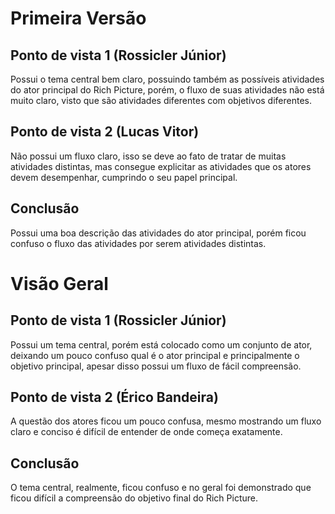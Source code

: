 # Primeira Versão
## Ponto de vista 1 (Rossicler Júnior)

Possui o tema central bem claro, possuindo também as possíveis atividades do ator principal do Rich Picture, porém, o fluxo de suas atividades não está muito claro, visto que são atividades diferentes com objetivos diferentes. 

## Ponto de vista 2 (Lucas Vitor)

Não possui um fluxo claro, isso se deve ao fato de tratar de muitas atividades distintas, mas consegue explicitar as atividades que os atores devem desempenhar, cumprindo o seu papel principal.

## Conclusão

Possui uma boa descrição das atividades do ator principal, porém ficou confuso o fluxo das atividades por serem atividades distintas.


# Visão Geral
## Ponto de vista 1 (Rossicler Júnior)

Possui um tema central, porém está colocado como um conjunto de ator, deixando um pouco confuso qual é o ator principal e principalmente o objetivo principal, apesar disso possui um fluxo de fácil compreensão. 

## Ponto de vista 2 (Érico Bandeira)

A questão dos atores ficou um pouco confusa, mesmo mostrando um fluxo claro e conciso é difícil de entender de onde começa exatamente.

## Conclusão

O tema central, realmente, ficou confuso e no geral foi demonstrado que ficou difícil a compreensão do objetivo final do Rich Picture.